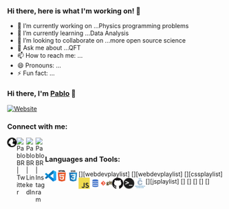 ### Hi there, here is what I'm working on! 👋

- 🔭 I’m currently working on ...Physics programming problems
- 🌱 I’m currently learning ...Data Analysis
- 👯 I’m looking to collaborate on ...more open source science
- 💬 Ask me about ...QFT
- 📫 How to reach me: ...
- 😄 Pronouns: ...
- ⚡ Fun fact: ...

### Hi there, I'm [Pablo][website] 👋

[![Website](https://img.shields.io/website?label=Pablo.com&style=for-the-badge&url=https%3A%2F%2F)](https://pablichenco.github.io)

### Connect with me:

[<img align="left" alt="Pablo BR" width="22px" src="https://raw.githubusercontent.com/iconic/open-iconic/master/svg/globe.svg" />][website]
[<img align="left" alt="Pablo BR | Twitter" width="22px" src="https://cdn.jsdelivr.net/npm/simple-icons@v3/icons/twitter.svg" />][twitter]
[<img align="left" alt="Pablo BR | LinkedIn" width="22px" src="https://cdn.jsdelivr.net/npm/simple-icons@v3/icons/linkedin.svg" />][linkedin]
[<img align="left" alt="Pablo BR | Instagram" width="22px" src="https://cdn.jsdelivr.net/npm/simple-icons@v3/icons/instagram.svg" />][instagram]

<br />

### Languages and Tools:

[<img align="left" alt="Visual Studio Code" width="26px" src="https://raw.githubusercontent.com/github/explore/80688e429a7d4ef2fca1e82350fe8e3517d3494d/topics/visual-studio-code/visual-studio-code.png" />][webdevplaylist]
[<img align="left" alt="HTML5" width="26px" src="https://raw.githubusercontent.com/github/explore/80688e429a7d4ef2fca1e82350fe8e3517d3494d/topics/html/html.png" />][webdevplaylist]
[<img align="left" alt="CSS3" width="26px" src="https://raw.githubusercontent.com/github/explore/80688e429a7d4ef2fca1e82350fe8e3517d3494d/topics/css/css.png" />][cssplaylist]
[<img align="left" alt="JavaScript" width="26px" src="https://raw.githubusercontent.com/github/explore/80688e429a7d4ef2fca1e82350fe8e3517d3494d/topics/javascript/javascript.png" />][jsplaylist]
[<img align="left" alt="SQL" width="26px" src="https://raw.githubusercontent.com/github/explore/80688e429a7d4ef2fca1e82350fe8e3517d3494d/topics/sql/sql.png" />]
[<img align="left" alt="Git" width="26px" src="https://raw.githubusercontent.com/github/explore/80688e429a7d4ef2fca1e82350fe8e3517d3494d/topics/git/git.png" />]
[<img align="left" alt="GitHub" width="26px" src="https://raw.githubusercontent.com/github/explore/78df643247d429f6cc873026c0622819ad797942/topics/github/github.png" />]
[<img align="left" alt="Terminal" width="26px" src="https://raw.githubusercontent.com/github/explore/80688e429a7d4ef2fca1e82350fe8e3517d3494d/topics/terminal/terminal.png" />]
[<img align="left" alt="C" width="26px" src="https://raw.githubusercontent.com/github/explore/80688e429a7d4ef2fca1e82350fe8e3517d3494d/topics/c/c.png" />]
<br />
<br />

[website]: https://pablichenco.github.io
[twitter]: https://twitter.com/Danbalres
[instagram]: https://www.instagram.com/pabalres/
[linkedin]: https://www.linkedin.com/in/balmacedarescia/

